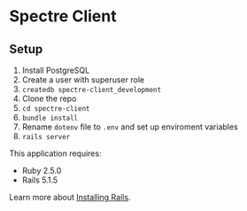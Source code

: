 Spectre Client
================

## Setup

1. Install PostgreSQL
2. Create a user with superuser role
3. `createdb spectre-client_development`
4. Clone the repo
5. `cd spectre-client`
6. `bundle install`
7. Rename `dotenv` file to `.env` and set up enviroment variables
8. `rails server`

This application requires:

- Ruby 2.5.0
- Rails 5.1.5

Learn more about [Installing Rails](http://railsapps.github.io/installing-rails.html).

